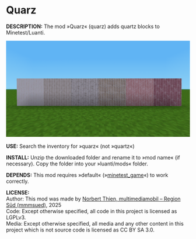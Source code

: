 # Quarz


**DESCRIPTION:**
The mod »Quarz« (quarz) adds quartz blocks to Minetest/Luanti.  

<img src="screenshot.png">


**USE:**
Search the inventory for »quarz« (not »quartz«)  


**INSTALL:**
Unzip the downloaded folder and rename it to »mod name« (if necessary). Copy the folder into your »luanti/mods« folder. 

**DEPENDS:**
This mod requires »default« (»[minetest_game](https://content.luanti.org/packages/Minetest/minetest_game/)«) to work correctly.


**LICENSE:**  
Author: This mod was made by [Norbert Thien, multimediamobil – Region Süd (mmmsued)](https://minetest-modding.weebly.com/), 2025   
Code: Except otherwise specified, all code in this project is licensed as LGPLv3.  
Media: Except otherwise specified, all media and any other content in this project which is not source code is licensed as CC BY SA 3.0.